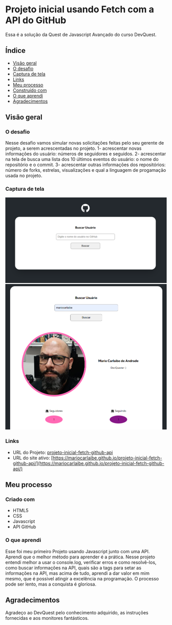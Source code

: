 # Projeto inicial usando Fetch com a API do GitHub

Essa é a solução da Quest de Javascript Avançado do curso DevQuest.

## Índice

- [Visão geral](#visão-geral)
- [O desafio](#o-desafio)
- [Captura de tela](#captura-de-tela)
- [Links](#links)
- [Meu processo](#meu-processo)
- [Construído com](#construído-com)
- [O que aprendi](#o-que-aprendi)
- [Agradecimentos](#agradecimentos)

## Visão geral

### O desafio

Nesse desafio vamos simular novas solicitações feitas pelo seu gerente de projeto, a serem acrescentadas no projeto.
1- acrescentar novas informações do usuário: números de seguidores e seguidos.
2- acrescentar na tela de busca uma lista dos 10 últimos eventos do usuário: o nome do repositório e o commit.
3- acrescentar outras informações dos repositórios: número de forks, estrelas, visualizações e qual a linguagem de progamação usada no projeto.

### Captura de tela

<img src="./design/captura-1.PNG">
<img src="./design/captura-2.PNG">

### Links

- URL do Projeto: [projeto-inicial-fetch-github-api](https://github.com/MarioCarlaibe/projeto-inicial-fetch-github-api)
- URL do site ativo: [https://mariocarlaibe.github.io/projeto-inicial-fetch-github-api/](https://mariocarlaibe.github.io/projeto-inicial-fetch-github-api/)

## Meu processo

### Criado com

- HTML5
- CSS
- Javascript
- API GitHub

### O que aprendi

Esse foi meu primeiro Projeto usando Javascript junto com uma API. Aprendi que o melhor método para aprender é a prática. Nesse projeto entendi melhor a usar o console.log, verificar erros e como resolvê-los, como buscar informações na API, quais são a tags para setar as informações na API, mas acima de tudo, aprendi a dar valor em mim mesmo, que é possivel atingir a excelência na programação. O processo pode ser lento, mas a conquista é gloriosa.

## Agradecimentos

Agradeço ao DevQuest pelo conhecimento adquirido, as instruções fornecidas e aos monitores fantásticos.